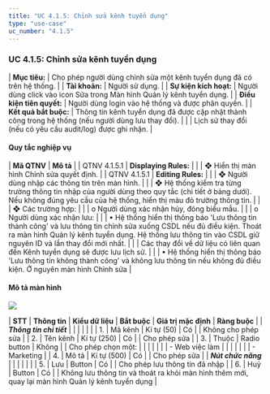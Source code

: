 ```yaml
---
title: "UC 4.1.5: Chỉnh sửa kênh tuyển dụng"
type: "use-case"
uc_number: "4.1.5"
---
```


### UC 4.1.5: Chỉnh sửa kênh tuyển dụng

| **Mục tiêu:** | Cho phép người dùng chỉnh sửa một kênh tuyển dụng đã có trên hệ thống. |
| **Tài khoản:** | Người sử dụng. |
| **Sự kiện kích hoạt:** | Người dùng click vào icon Sửa trong Màn hình Quản lý kênh tuyển dụng. |
| **Điều kiện tiên quyết:** | Người dùng login vào hệ thống và được phân quyền. |
| **Kết quả bắt buộc:** | Thông tin kênh tuyển dụng đã được cập nhật thành công trong hệ thống (nếu người dùng lưu thay đổi). |
|  | Lịch sử thay đổi (nếu có yêu cầu audit/log) được ghi nhận. |

####  Quy tắc nghiệp vụ

| **Mã QTNV** | **Mô tả** |
| QTNV 4.1.5.1 | **Displaying Rules:** |
|  | ❖ Hiển thị màn hình Chỉnh sửa quyết định. |
| QTNV 4.1.5.1 | **Editing Rules:** |
|  | ❖ Người dùng nhập các thông tin trên màn hình. |
|  | ❖ Hệ thống kiểm tra từng trường thông tin nhập của người dùng theo quy tắc (chi tiết ở bảng dưới). Nếu không đúng yêu cầu của hệ thống, hiển thị màu đỏ trường thông tin. |
|  | ❖ Các trường hợp: |
|  | o Người dùng xác nhận hủy, đóng biểu mẫu. |
|  | o Người dùng xác nhận lưu: |
|  | ▪ Hệ thống hiển thị thông báo 'Lưu thông tin thành công' và lưu thông tin chỉnh sửa xuống CSDL nếu đủ điều kiện. Thoát ra màn hình Quản lý kênh tuyển dụng. Hệ thống lưu thông tin vào CSDL giữ nguyên ID và lần thay đổi mới nhất. |
|  | Các thay đổi về dữ liệu có liên quan đến Kênh tuyển dụng sẽ được lưu lịch sử. |
|  | ▪ Hệ thống hiển thị thông báo 'Lưu thông tin không thành công' và không lưu thông tin nếu không đủ điều kiện. Ở nguyên màn hình Chỉnh sửa |

#### Mô tả màn hình

![](media/image57.png)

| **STT** | **Thông tin** | **Kiểu dữ liệu** | **Bắt buộc** | **Giá trị mặc định** | **Ràng buộc** |
| ***Thông tin chi tiết*** |  |  |  |  |  |
| 1. | Mã kênh | Kí tự (50) | Có |  | Không cho phép sửa |
| 2. | Tên kênh | Kí tự (250) | Có |  | Cho phép sửa |
| 3. | Thuộc | Radio button | Không |  | Cho phép chọn một: |
|  |  |  |  |  | \- Web việc làm |
|  |  |  |  |  | \- Marketing |
| 4. | Mô tả | Kí tự (500) | Có |  | Cho phép sửa |
| ***Nút chức năng*** |  |  |  |  |  |
| 5. | Lưu | Button | Có |  | Cho phép lưu thông tin đã nhập |
| 6. | Huỷ | Button | Có |  | Không lưu thông tin và thoát ra khỏi màn hình thêm mới, quay lại màn hình Quản lý kênh tuyển dụng |
